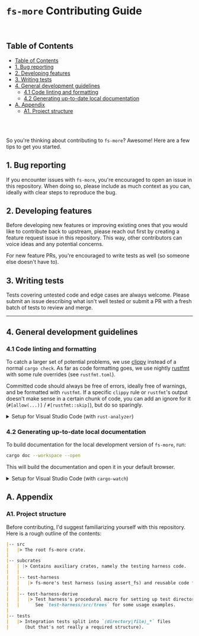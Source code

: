 `fs-more` Contributing Guide
============================

<br>

## Table of Contents
- [Table of Contents](#table-of-contents)
- [1. Bug reporting](#1-bug-reporting)
- [2. Developing features](#2-developing-features)
- [3. Writing tests](#3-writing-tests)
- [4. General development guidelines](#4-general-development-guidelines)
  - [4.1 Code linting and formatting](#41-code-linting-and-formatting)
  - [4.2 Generating up-to-date local documentation](#42-generating-up-to-date-local-documentation)
- [A. Appendix](#a-appendix)
  - [A1. Project structure](#a1-project-structure)


<br>
<br>

So you're thinking about contributing to `fs-more`? Awesome! Here are a few tips to get you started.


## 1. Bug reporting
If you encounter issues with `fs-more`, you're encouraged to open an issue in this repository.
When doing so, please include as much context as you can, ideally with clear steps to reproduce the bug.


## 2. Developing features
Before developing new features or improving existing ones that you would like to contribute back to upstream, 
please reach out first by creating a feature request issue in this repository. 
This way, other contributors can voice ideas and any potential concerns.

For new feature PRs, you're encouraged to write tests as well (so someone else doesn't have to).


## 3. Writing tests
Tests covering untested code and edge cases are always welcome. 
Please submit an issue describing what isn't well tested or submit a PR with a fresh batch of tests to review and merge.


---

## 4. General development guidelines

### 4.1 Code linting and formatting
To catch a larger set of potential problems, we use [clippy](https://github.com/rust-lang/rust-clippy) instead of a normal `cargo check`.
As far as code formatting goes, we use nightly [rustfmt](https://github.com/rust-lang/rustfmt) with some rule overrides (see `rustfmt.toml`).

Committed code should always be free of errors, ideally free of warnings, and be formatted with `rustfmt`. 
If a specific `clippy` rule or `rustfmt`'s output doesn't make sense in a certain chunk of code, 
you can add an ignore for it (`#[allow(...)]` / `#[rustfmt::skip]`), but do so sparingly.


<details>
<summary>Setup for Visual Studio Code (with <code>rust-analyzer</code>)</summary>
<br>

> This configuration requires [`rust-analyzer`](https://marketplace.visualstudio.com/items?itemName=rust-lang.rust-analyzer) 
> to be installed and enabled in Visual Studio Code.

If you're using Visual Studio Code, you can use something akin to the configuration below to 
enable `clippy` and `rustfmt` as described above. Add these entries into your project-local `.vscode/settings.json`,
creating the file if necessary:

```json
{
    "[rust]": {
        "editor.defaultFormatter": "rust-lang.rust-analyzer",
        "editor.formatOnSave": true
    },
    "rust-analyzer.check.overrideCommand": [
        "cargo",
        "clippy",
        "--workspace",
        "--message-format=json",
        "--all-targets",
    ],
    "rust-analyzer.rustfmt.extraArgs": [
        "+nightly"
    ],
    "rust-analyzer.cargo.features": "all"
}
```

Alongside `rust-analyzer` and this configuration, I'd suggest the following extensions:
- **(highly recommended)** [EditorConfig](https://marketplace.visualstudio.com/items?itemName=EditorConfig.EditorConfig),
- *(good-to-have)* [Even Better TOML](https://marketplace.visualstudio.com/items?itemName=tamasfe.even-better-toml), and
- *(optional; highlights comments)* [Better Comments](https://marketplace.visualstudio.com/items?itemName=aaron-bond.better-comments).

For Better Comments, the following configuration might be of use — add this to `.vscode/settings.json` after installing the extension:

```json
{
    // ...
    "better-comments.tags": [
        {
            "tag": "todo",
            "color": "#77BAF5",
            "strikethrough": false,
            "underline": false,
            "backgroundColor": "transparent",
            "bold": false,
            "italic": false
        },
        {
            "tag": "debugonly",
            "color": "#c4b1e5",
            "strikethrough": false,
            "underline": false,
            "backgroundColor": "transparent",
            "bold": false,
            "italic": false
        },
        {
            "tag": "deprecated",
            "color": "#F5A867",
            "strikethrough": false,
            "underline": false,
            "backgroundColor": "transparent",
            "bold": false,
            "italic": false
        },
        {
            "tag": "fixme",
            "color": "#f26344",
            "strikethrough": false,
            "underline": false,
            "backgroundColor": "transparent",
            "bold": false,
            "italic": false
        },
    ]
    // ...
}
```

</details>



### 4.2 Generating up-to-date local documentation
To build documentation for the local development version of `fs-more`, run:

```bash
cargo doc --workspace --open
```

This will build the documentation and open it in your default browser.


<details>
<summary>Setup for Visual Studio Code (with <code>cargo-watch</code>)</summary>
<br>

> This configuration requires [cargo-watch](https://github.com/watchexec/cargo-watch) 
> to be installed on your system.

If you're using Visual Studio Code, you can use something akin to this configuration to add a task for 
generating documentation. This goes into `.vscode/tasks.json` (create the file if necessary):


```json
{
    "version": "2.0.0",
    "tasks": [
        {
            "label": "build and open documentation",
            "type": "cargo",
            "group": "build",
            "command": "doc",
            "args": ["--workspace", "--open"],
            "hide": true
        },
        {
            "label": "build and watch documentation",
            "type": "cargo",
            "group": "build",
            "command": "watch",
            "args": ["-x", "doc --workspace --no-deps"],
            "hide": true
        },
        {
            "label": "documentation (build, open, then watch)",
            "group": "build",
            "dependsOn": [
                "build and open documentation",
                "build and watch documentation"
            ],
            "dependsOrder": "sequence",
            "isBackground": true,            
        }
    ]
}
```

Then, run the `documentation (build, open, then watch)` task by selecting it in the `Task: Run Build Task` action 
(*Ctrl+Shift+B* is a useful shortcut to remember). 
This will generate the documentation, open it in your browser, and keep updating it as you make changes to the code.

</details>



## A. Appendix
### A1. Project structure
Before contributing, I'd suggest familiarizing yourself with this repository. Here is a rough outline of the contents:
```markdown
|-- src
|   |> The root fs-more crate.
|
|-- subcrates
|   | |> Contains auxiliary crates, namely the testing harness code.
|   |
|   |-- test-harness
|   |   |> fs-more's test harness (using assert_fs) and reusable code for integration tests.
|   |
|   |-- test-harness-derive
|   |   |> Test harness's procedural macro for setting up test directories.
|   |      See `test-harness/src/trees` for some usage examples.
|
|-- tests
|   |> Integration tests split into `(directory|file)_*` files 
|      (but that's not really a required structure).
```
